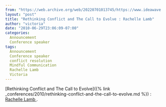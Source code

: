 ```yaml
---
from: "https://web.archive.org/web/20220701013745/https://www.ideawave.ca/rethinking-conflict-and-the-call-to-evolve-rachelle-lamb/"
layout: "post"
title: "Rethinking Conflict and The Call to Evolve : Rachelle Lamb"
author: "victoria"
date: "2010-06-29T23:06:09-07:00"
categories:
  Announcement
  Conference speaker
tags: 
  Announcement
  Conference speaker
  conflict resolution
  Mindful Communication
  Rachelle Lamb
  Victoria
---
```


[Rethinking Conflict and The Call to Evolve]({% link _conferences/2010/rethinking-conflict-and-the-call-to-evolve.md %}) : [Rachelle Lamb ](http://www.rachellelamb.com/).

